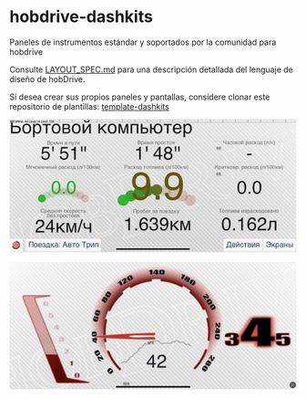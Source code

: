 # hobdrive-dashkits
Paneles de instrumentos estándar y soportados por la comunidad para hobdrive

Consulte [LAYOUT_SPEC.md](LAYOUT_SPEC.md) para una descripción detallada del lenguaje de diseño de hobDrive.

Si desea crear sus propios paneles y pantallas, considere clonar este repositorio de plantillas: [template-dashkits](https://github.com/hobdrive/template-dashkits)

![std](builtin/tripcomp/tripcomp-1.jpg)

![Preview of DashB3](./builtin/dashb3/preview-dashb3.jpg)
